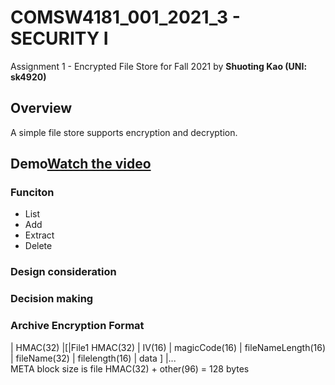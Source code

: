 # COMSW4181_001_2021_3 - SECURITY I
Assignment 1 - Encrypted File Store for Fall 2021 by **Shuoting Kao (UNI: sk4920)**

## Overview ##
A simple file store supports encryption and decryption.

## Demo[Watch the video](https://youtu.be/V-TPNGS4GOQ)

### Funciton
- List
- Add
- Extract
- Delete

### Design consideration


### Decision making


### Archive Encryption Format
| HMAC(32) |[|File1 HMAC(32) | IV(16) | magicCode(16) | fileNameLength(16) | fileName(32) | filelength(16) | data ] |...\
META block size is file HMAC(32) + other(96) = 128 bytes